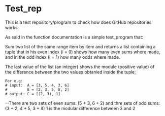 # Test_rep
This is a test repository/program to check how does GitHub repositories works

As said in the function documentation is a simple test_program that:

Sum two list of the same range item by item and
returns a list containing a tuple that in his
even index (i = 0) shows how many even sums where made,
and in the odd index (i = 1) how many odds where made.

The last value of the list (an integer) shows
the module (positive value) of the difference
between the two values obtanied inside the tuple;
    
    For e.g:
    # input:  A = [3, 5, 4, 3, 6]
    #         B = [2, 3, 5, 8, 2] 
    # output: C = [(2, 3), 1]

--There are two sets of even sums: (5 + 3, 6 + 2)
and thre sets of odd sums: (3 + 2, 4 + 5, 3 + 8)
1 is the modular difference between 3 and 2
    

